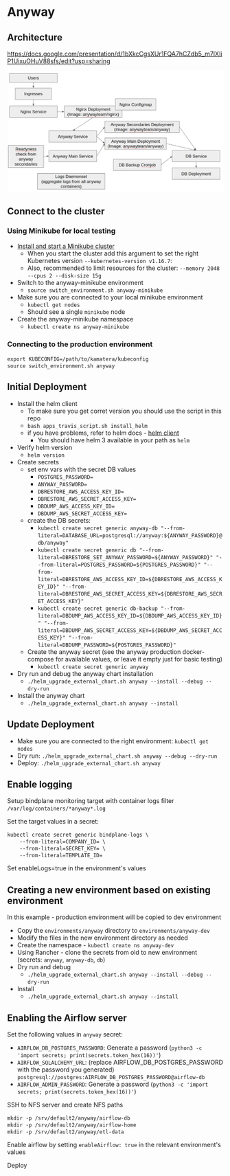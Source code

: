 # Anyway

## Architecture

https://docs.google.com/presentation/d/1bXkcCgsXUr1FQA7hCZdb5_m7IXIiP1UixuOHuV88sfs/edit?usp=sharing

![](image.png)

## Connect to the cluster

### Using Minikube for local testing

* [Install and start a Minikube cluster](https://kubernetes.io/docs/tasks/tools/install-minikube/)
  * When you start the cluster add this argument to set the right Kubernetes version `--kubernetes-version v1.16.7`:
  * Also, recommended to limit resources for the cluster:  `--memory 2048 --cpus 2 --disk-size 15g`
* Switch to the anyway-minikube environment
  * `source switch_environment.sh anyway-minikube`
* Make sure you are connected to your local minikube environment
  * `kubectl get nodes`
  * Should see a single `minikube` node
* Create the anyway-minikube namespace
  * `kubectl create ns anyway-minikube`

### Connecting to the production environment

```
export KUBECONFIG=/path/to/kamatera/kubeconfig
source switch_environment.sh anyway
```

## Initial Deployment

* Install the helm client
  * To make sure you get corret version you should use the script in this repo
  * `bash apps_travis_script.sh install_helm`
  * if you have problems, refer to helm docs - [helm client](https://docs.helm.sh/using_helm/#installing-the-helm-client)
    * You should have helm 3 available in your path as `helm`
* Verify helm version
  * `helm version`
* Create secrets
  * set env vars with the secret DB values
    * `POSTGRES_PASSWORD=`
    * `ANYWAY_PASSWORD=`
    * `DBRESTORE_AWS_ACCESS_KEY_ID=`
    * `DBRESTORE_AWS_SECRET_ACCESS_KEY=`
    * `DBDUMP_AWS_ACCESS_KEY_ID=`
    * `DBDUMP_AWS_SECRET_ACCESS_KEY=`
  * create the DB secrets:
    * `kubectl create secret generic anyway-db "--from-literal=DATABASE_URL=postgresql://anyway:${ANYWAY_PASSWORD}@db/anyway"`
    * `kubectl create secret generic db "--from-literal=DBRESTORE_SET_ANYWAY_PASSWORD=${ANYWAY_PASSWORD}" "--from-literal=POSTGRES_PASSWORD=${POSTGRES_PASSWORD}" "--from-literal=DBRESTORE_AWS_ACCESS_KEY_ID=${DBRESTORE_AWS_ACCESS_KEY_ID}" "--from-literal=DBRESTORE_AWS_SECRET_ACCESS_KEY=${DBRESTORE_AWS_SECRET_ACCESS_KEY}"`
    * `kubectl create secret generic db-backup "--from-literal=DBDUMP_AWS_ACCESS_KEY_ID=${DBDUMP_AWS_ACCESS_KEY_ID}" "--from-literal=DBDUMP_AWS_SECRET_ACCESS_KEY=${DBDUMP_AWS_SECRET_ACCESS_KEY}" "--from-literal=DBDUMP_PASSWORD=${POSTGRES_PASSWORD}"`
  * Create the anyway secret (see the anyway production docker-compose for available values, or leave it empty just for basic testing)
    * `kubectl create secret generic anyway`
* Dry run and debug the anyway chart installation
  * `./helm_upgrade_external_chart.sh anyway --install --debug --dry-run`
* Install the anyway chart
  * `./helm_upgrade_external_chart.sh anyway --install`

## Update Deployment

* Make sure you are connected to the right environment: `kubectl get nodes`
* Dry run: `./helm_upgrade_external_chart.sh anyway --debug --dry-run`
* Deploy: `./helm_upgrade_external_chart.sh anyway`

## Enable logging

Setup bindplane monitoring target with container logs filter `/var/log/containers/*anyway*.log`

Set the target values in a secret:

```
kubectl create secret generic bindplane-logs \
    --from-literal=COMPANY_ID= \
    --from-literal=SECRET_KEY= \
    --from-literal=TEMPLATE_ID=
```

Set enableLogs=true in the environment's values

## Creating a new environment based on existing environment

In this example - production environment will be copied to dev environment

* Copy the `environments/anyway` directory to `environments/anyway-dev`
* Modify the files in the new environment directory as needed
* Create the namespace - `kubectl create ns anyway-dev`
* Using Rancher - clone the secrets from old to new environment (secrets: `anyway`, `anyway-db`, `db`)
* Dry run and debug
  * `./helm_upgrade_external_chart.sh anyway --install --debug --dry-run`
* Install
  * `./helm_upgrade_external_chart.sh anyway --install`

## Enabling the Airflow server

Set the following values in `anyway` secret:

* `AIRFLOW_DB_POSTGRES_PASSWORD`: Generate a password (`python3 -c 'import secrets; print(secrets.token_hex(16))'`)
* `AIRFLOW_SQLALCHEMY_URL`: (replace AIRFLOW_DB_POSTGRES_PASSWORD with the password you generated) `postgresql://postgres:AIRFLOW_DB_POSTGRES_PASSWORD@airflow-db`
* `AIRFLOW_ADMIN_PASSWORD`: Generate a password (`python3 -c 'import secrets; print(secrets.token_hex(16))'`)

SSH to NFS server and create NFS paths

```
mkdir -p /srv/default2/anyway/airflow-db
mkdir -p /srv/default2/anyway/airflow-home
mkdir -p /srv/default2/anyway/etl-data
```

Enable airflow by setting `enableAirflow: true` in the relevant environment's values

Deploy
